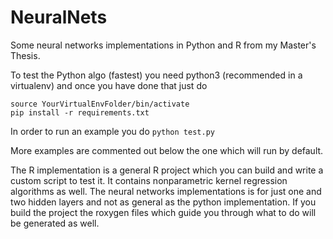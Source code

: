 # NeuralNets
Some neural networks implementations in Python and R from my Master's Thesis.

To test the Python algo (fastest) you need python3 (recommended in a virtualenv) and once you have done that just do
```
source YourVirtualEnvFolder/bin/activate
pip install -r requirements.txt
```

In order to run an example you do
```python test.py```

More examples are commented out below the one which will run by default.

The R implementation is a general R project which you can build and write a custom script to test it. It contains nonparametric kernel regression algorithms as well. The neural networks implementations is for just one and two hidden layers and not as general as the python implementation. If you build the project the roxygen files which guide you through what to do will be generated as well.

